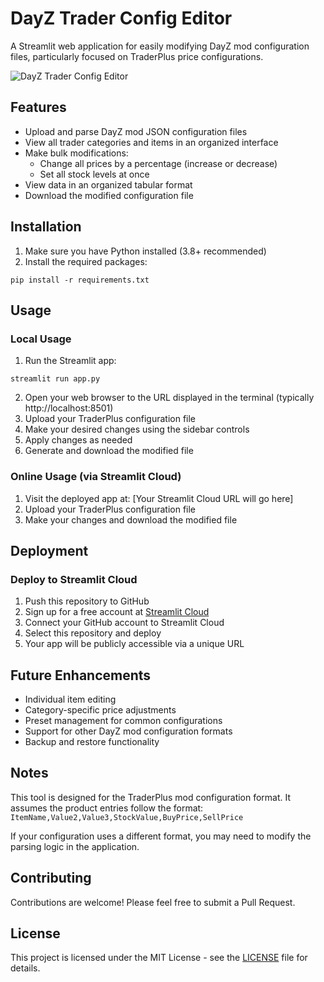 # DayZ Trader Config Editor

A Streamlit web application for easily modifying DayZ mod configuration files, particularly focused on TraderPlus price configurations.

![DayZ Trader Config Editor](https://img.shields.io/badge/DayZ-Trader%20Config%20Editor-brightgreen)

## Features

- Upload and parse DayZ mod JSON configuration files
- View all trader categories and items in an organized interface
- Make bulk modifications:
  - Change all prices by a percentage (increase or decrease)
  - Set all stock levels at once
- View data in an organized tabular format
- Download the modified configuration file

## Installation

1. Make sure you have Python installed (3.8+ recommended)
2. Install the required packages:

```
pip install -r requirements.txt
```

## Usage

### Local Usage

1. Run the Streamlit app:

```
streamlit run app.py
```

2. Open your web browser to the URL displayed in the terminal (typically http://localhost:8501)
3. Upload your TraderPlus configuration file
4. Make your desired changes using the sidebar controls
5. Apply changes as needed
6. Generate and download the modified file

### Online Usage (via Streamlit Cloud)

1. Visit the deployed app at: [Your Streamlit Cloud URL will go here]
2. Upload your TraderPlus configuration file
3. Make your changes and download the modified file

## Deployment

### Deploy to Streamlit Cloud

1. Push this repository to GitHub
2. Sign up for a free account at [Streamlit Cloud](https://streamlit.io/cloud)
3. Connect your GitHub account to Streamlit Cloud
4. Select this repository and deploy
5. Your app will be publicly accessible via a unique URL

## Future Enhancements

- Individual item editing
- Category-specific price adjustments
- Preset management for common configurations
- Support for other DayZ mod configuration formats
- Backup and restore functionality

## Notes

This tool is designed for the TraderPlus mod configuration format. It assumes the product entries follow the format:
`ItemName,Value2,Value3,StockValue,BuyPrice,SellPrice`

If your configuration uses a different format, you may need to modify the parsing logic in the application.

## Contributing

Contributions are welcome! Please feel free to submit a Pull Request.

## License

This project is licensed under the MIT License - see the [LICENSE](LICENSE) file for details.
